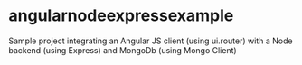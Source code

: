 angularnodeexpressexample
=========================

Sample project integrating an Angular JS client (using ui.router) with a Node backend (using Express) and MongoDb (using Mongo Client) 
